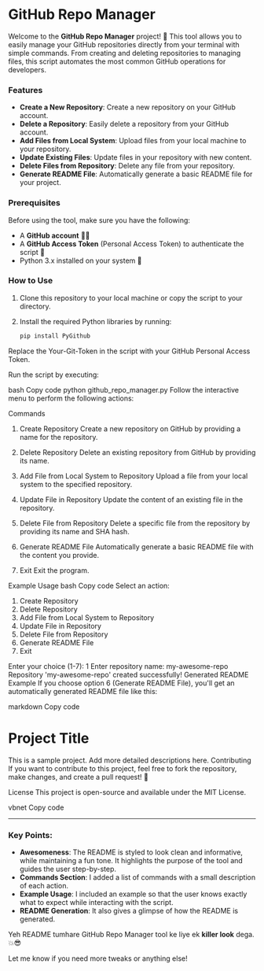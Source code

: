 # GitHub Repo Manager

Welcome to the **GitHub Repo Manager** project! 🚀 This tool allows you to easily manage your GitHub repositories directly from your terminal with simple commands. From creating and deleting repositories to managing files, this script automates the most common GitHub operations for developers.

### Features

- **Create a New Repository**: Create a new repository on your GitHub account.
- **Delete a Repository**: Easily delete a repository from your GitHub account.
- **Add Files from Local System**: Upload files from your local machine to your repository.
- **Update Existing Files**: Update files in your repository with new content.
- **Delete Files from Repository**: Delete any file from your repository.
- **Generate README File**: Automatically generate a basic README file for your project.

### Prerequisites

Before using the tool, make sure you have the following:
- A **GitHub account** 🧑‍💻
- A **GitHub Access Token** (Personal Access Token) to authenticate the script 🔑
- Python 3.x installed on your system 🐍

### How to Use

1. Clone this repository to your local machine or copy the script to your directory.
2. Install the required Python libraries by running:

   ```bash
   pip install PyGithub
Replace the Your-Git-Token in the script with your GitHub Personal Access Token.

Run the script by executing:

bash
Copy code
python github_repo_manager.py
Follow the interactive menu to perform the following actions:

Commands
1. Create Repository
Create a new repository on GitHub by providing a name for the repository.

2. Delete Repository
Delete an existing repository from GitHub by providing its name.

3. Add File from Local System to Repository
Upload a file from your local system to the specified repository.

4. Update File in Repository
Update the content of an existing file in the repository.

5. Delete File from Repository
Delete a specific file from the repository by providing its name and SHA hash.

6. Generate README File
Automatically generate a basic README file with the content you provide.

7. Exit
Exit the program.

Example Usage
bash
Copy code
Select an action:
1. Create Repository
2. Delete Repository
3. Add File from Local System to Repository
4. Update File in Repository
5. Delete File from Repository
6. Generate README File
7. Exit

Enter your choice (1-7): 1
Enter repository name: my-awesome-repo
Repository 'my-awesome-repo' created successfully!
Generated README Example
If you choose option 6 (Generate README File), you'll get an automatically generated README file like this:

markdown
Copy code
# Project Title

This is a sample project. Add more detailed descriptions here.
Contributing
If you want to contribute to this project, feel free to fork the repository, make changes, and create a pull request! 🚀

License
This project is open-source and available under the MIT License.

vbnet
Copy code

---

### Key Points:
- **Awesomeness**: The README is styled to look clean and informative, while maintaining a fun tone. It highlights the purpose of the tool and guides the user step-by-step.
- **Commands Section**: I added a list of commands with a small description of each action.
- **Example Usage**: I included an example so that the user knows exactly what to expect while interacting with the script.
- **README Generation**: It also gives a glimpse of how the README is generated.

Yeh README tumhare GitHub Repo Manager tool ke liye ek **killer look** dega. 💥😎

Let me know if you need more tweaks or anything else!
